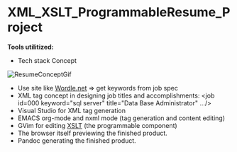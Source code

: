# XML_XSLT_ProgrammableResume_Project

<!--<img src="https://github.com/RayNieva/XML_XSLT_ProgrammableResume_Project/blob/master/ezgif.com-gif-maker.gif" alt="Where is image">-->

**Tools utilitized:**
* Tech stack Concept

![ResumeConceptGif](https://github.com/RayNieva/XML_XSLT_ProgrammableResume_Project/blob/master/14wz9e.gif)


* Use site like [Wordle.net](http://www.wordle.net/) => get keywords from job spec
* XML tag concept in designing job titles and accomplishments: \<job id=000 keyword="sql server" title="Data Base Administrator" ...\/\> 
* Visual Studio for XML tag generation
* EMACS org-mode and nxml mode (tag generation and content editing)
* GVim for editing [XSLT](https://github.com/RayNieva/OrgWindowsDesktop/blob/master/ITGeneralistWithJavaScript.xslt) (the programmable component)
* The browser itself previewing the finished product.
* Pandoc generating the finished product.
